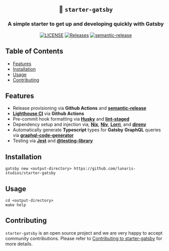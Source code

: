 <center>

## 🔰 `starter-gatsby`

### A simple starter to get up and developing quickly with Gatsby

[![LICENSE](https://img.shields.io/github/license/lunaris-studios/starter-gatsby.svg)](https://github.com/lunaris-studios/starter-gatsby/blob/master/LICENSE)
[![Releases](https://img.shields.io/github/release-pre/lunaris-studios/starter-gatsby.svg)](https://github.com/lunaris-studios/starter-gatsby/releases)
[![semantic-release](https://img.shields.io/badge/%20%20%F0%9F%93%A6%F0%9F%9A%80-semantic--release-e10079.svg)](https://github.com/semantic-release/semantic-release)

</center>

<!-- ----------------------------------------------------------------- -->

## Table of Contents

- [Features](#features)
- [Installation](#installation)
- [Usage](#usage)
- [Contributing](#contributing)

<!-- ----------------------------------------------------------------- -->

## Features

- Release provisioning via **Github Actions** and [**semantic-release**](https://github.com/semantic-release/semantic-release)
- [**Lighthouse CI**](https://github.com/GoogleChrome/lighthouse-ci) via **Github Actions**
- Pre-commit hook formatting via [**Husky**](https://github.com/typicode/husky) and [**lint-staged**](https://github.com/okonet/lint-staged)
- Dependency setup and injection via, [**Nix**](https://nixos.org/), [**Niv**](https://github.com/nmattia/niv), [**Lorri**](https://github.com/target/lorri), and [**direnv**](https://github.com/direnv/direnv)
- Automatically generate **Typescript** types for **Gatsby** **GraphQL** queries via [**graphql-code-generator**](https://github.com/dotansimha/graphql-code-generator)
- Testing via [**Jest**](https://jestjs.io/) and [**@testing-library**](https://testing-library.com/)

<!-- ----------------------------------------------------------------- -->

## Installation

```shell
gatsby new <output-directory> https://github.com/lunaris-studios/starter-gatsby
```

<!-- ----------------------------------------------------------------- -->

## Usage

```shell
cd <output-directory>
make help
```

<!-- ----------------------------------------------------------------- -->

## Contributing

`starter-gatsby` is an open source project and we are very happy to accept community contributions. Please refer to [Contributing to starter-gatsby](./CONTRIBUTING.md) for more details.
